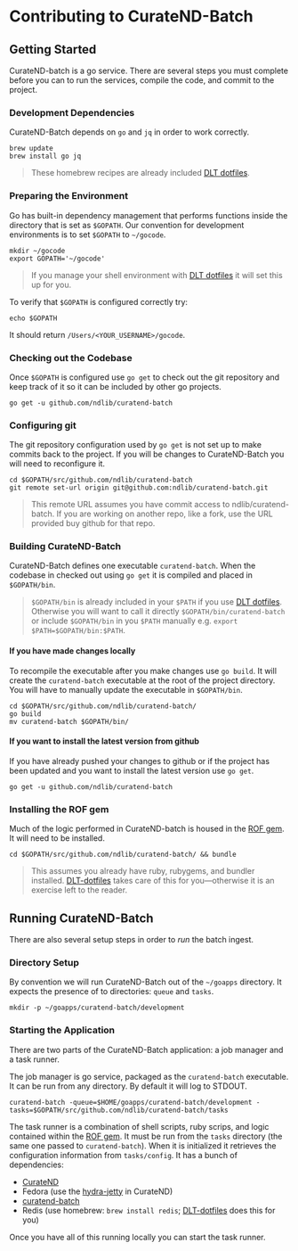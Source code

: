 # Contributing to CurateND-Batch

## Getting Started
CurateND-batch is a go service. There are several steps you must complete before you can to run the services, compile the code, and commit to the project.

### Development Dependencies
CurateND-Batch depends on `go` and `jq` in order to work correctly.

```console
brew update
brew install go jq
```

> These homebrew recipes are already included [DLT dotfiles](https://github.com/ndlib/dlt-dotfiles).

### Preparing the Environment
Go has built-in dependency management that performs functions inside the directory that is set as `$GOPATH`. Our convention for development environments is to set `$GOPATH` to `~/gocode`.

```console
mkdir ~/gocode
export GOPATH='~/gocode'
```

> If you manage your shell environment with [DLT dotfiles](https://github.com/ndlib/dlt-dotfiles) it will set this up for you.

To verify that `$GOPATH` is configured correctly try:

```console
echo $GOPATH
```

It should return `/Users/<YOUR_USERNAME>/gocode`.

### Checking out the Codebase
Once `$GOPATH` is configured use `go get` to check out the git repository and keep track of it so it can be included by other go projects.

```console
go get -u github.com/ndlib/curatend-batch
```

### Configuring git
The git repository configuration used by `go get` is not set up to make commits back to the project. If you will be changes to CurateND-Batch you will need to reconfigure it.

```console
cd $GOPATH/src/github.com/ndlib/curatend-batch
git remote set-url origin git@github.com:ndlib/curatend-batch.git
```

> This remote URL assumes you have commit access to ndlib/curatend-batch. If you are working on another repo, like a fork, use the URL provided buy github for that repo.

### Building CurateND-Batch
CurateND-Batch defines one executable `curatend-batch`. When the codebase in checked out using `go get` it is compiled and placed in `$GOPATH/bin`.

> `$GOPATH/bin` is already included in your `$PATH` if you use [DLT dotfiles](https://github.com/ndlib/dlt-dotfiles). Otherwise you will want to call it directly `$GOPATH/bin/curatend-batch` or include `$GOPATH/bin` in you `$PATH` manually e.g. `export $PATH=$GOPATH/bin:$PATH`.

#### If you have made changes locally
To recompile the executable after you make changes use `go build`. It will create the `curatend-batch` executable at the root of the project directory. You will have to manually update the executable in `$GOPATH/bin`.

```console
cd $GOPATH/src/github.com/ndlib/curatend-batch/
go build
mv curatend-batch $GOPATH/bin/
```

#### If you want to install the latest version from github
If you have already pushed your changes to github or if the project has been updated and you want to install the latest version use `go get`.

```console
go get -u github.com/ndlib/curatend-batch
```

### Installing the ROF gem
Much of the logic performed in CurateND-batch is housed in the [ROF gem](https://github.com/ndlib/rof). It will need to be installed.

```console
cd $GOPATH/src/github.com/ndlib/curatend-batch/ && bundle
```

> This assumes you already have ruby, rubygems, and bundler installed. [DLT-dotfiles](https://github.com/ndlib/dlt-dotfiles/) takes care of this for you—otherwise it is an exercise left to the reader.

## Running CurateND-Batch
There are also several setup steps in order to _run_ the batch ingest.

### Directory Setup
By convention we will run CurateND-Batch out of the `~/goapps` directory. It expects the presence of to directories: `queue` and `tasks`.

```console
mkdir -p ~/goapps/curatend-batch/development
```

### Starting the Application
There are two parts of the CurateND-Batch application: a job manager and a task runner.

The job manager is go service, packaged as the `curatend-batch` executable. It can be run from any directory. By default it will log to STDOUT.

```console
curatend-batch -queue=$HOME/goapps/curatend-batch/development -tasks=$GOPATH/src/github.com/ndlib/curatend-batch/tasks
```

The task runner is a combination of shell scripts, ruby scrips, and logic contained within the [ROF gem](https://github.com/ndlib/rof). It must be run from the `tasks` directory (the same one passed to `curatend-batch`). When it is initialized it retrieves the configuration information from `tasks/config`. It has a bunch of dependencies:

- [CurateND](https://github.com/ndlib/curate_nd)
- Fedora (use the [hydra-jetty](https://github.com/projecthydra/hydra-jetty) in CurateND)
- [curatend-batch](https://github.com/ndlib/curatend-batch)
- Redis (use homebrew: `brew install redis`; [DLT-dotfiles](https://github.com/ndlib/dlt-dotfiles/) does this for you)

Once you have all of this running locally you can start the task runner.